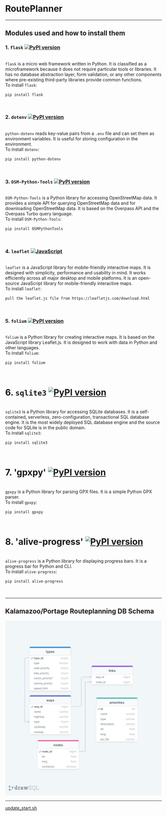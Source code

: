 # RoutePlanner


***
## Modules used and how to install them 

### 1. `flask`  [![PyPI version](https://badge.fury.io/py/Flask.svg)](https://badge.fury.io/py/Flask)
<br>`flask` is a micro web framework written in Python. It is classified as a microframework because it does not require particular tools or libraries. It has no database abstraction layer, form validation, or any other components where pre-existing third-party libraries provide common functions.
<br>To install `flask`:
```bash
pip install flask
```
<br> 


### 2. `dotenv` [![PyPI version](https://badge.fury.io/py/python-dotenv.svg)](https://badge.fury.io/py/python-dotenv)

<br>`python-dotenv` reads key-value pairs from a `.env` file and can set them as environment variables. It is useful for storing configuration in the environment.
<br>To install `dotenv`:
```bash
pip install python-dotenv
```
<br>


### 3. `OSM-Python-Tools` [![PyPI version](https://badge.fury.io/py/OSMPythonTools.svg)](https://badge.fury.io/py/OSMPythonTools)

<br>`OSM-Python-Tools` is a Python library for accessing OpenStreetMap data. It provides a simple API for querying OpenStreetMap data and for downloading OpenStreetMap data. It is based on the Overpass API and the Overpass Turbo query language.
<br>To install `OSM-Python-Tools`:
```bash
pip install OSMPythonTools
```
<br>


### 4. `leaflet` [![JavaScript](https://img.shields.io/badge/JavaScript-100%25-yellow.svg)](https://img.shields.io/badge/JavaScript-100%25-yellow.svg)

<br>`leaflet` is a JavaScript library for mobile-friendly interactive maps. It is designed with simplicity, performance and usability in mind. It works efficiently across all major desktop and mobile platforms. It is an open-source JavaScript library for mobile-friendly interactive maps.
<br>To install `leaflet`:
```bash
pull the leaflet.js file from https://leafletjs.com/download.html
```
<br>


### 5. `folium` [![PyPI version](https://badge.fury.io/py/folium.svg)](https://badge.fury.io/py/folium)

<br>`folium` is a Python library for creating interactive maps. It is based on the JavaScript library Leaflet.js. It is designed to work with data in Python and other languages.
<br>To install `folium`:
```bash
pip install folium
```
<br>


# 6. `sqlite3` [![PyPI version](https://badge.fury.io/py/sqlite3.svg)](https://badge.fury.io/py/sqlite3)

<br> `sqlite3` is a Python library for accessing SQLite databases. It is a self-contained, serverless, zero-configuration, transactional SQL database engine. It is the most widely deployed SQL database engine and the source code for SQLite is in the public domain.
<br>To install `sqlite3`:
```bash
pip install sqlite3
```
 <br>

# 7. 'gpxpy' [![PyPI version](https://badge.fury.io/py/gpxpy.svg)](https://badge.fury.io/py/gpxpy)
<br> `gpxpy` is a Python library for parsing GPX files. It is a simple Python GPX parser.
<br>To install `gpxpy`:
```bash
pip install gpxpy
```

<br>

# 8. 'alive-progress' [![PyPI version](https://badge.fury.io/py/alive-progress.svg)](https://badge.fury.io/py/alive-progress)
<br> `alive-progress` is a Python library for displaying progress bars. It is a progress bar for Python and CLI.
<br>To install `alive-progress`:
```bash
pip install alive-progress
```


<br>

***
## Kalamazoo/Portage Routeplanning DB Schema

![DB_Schema_2.0.jpeg](files_for_markdown%2FReadme%2FDB_Schema_2.0.jpeg)

***

[update_start.sh](dev%2Fupdate_start.sh)

